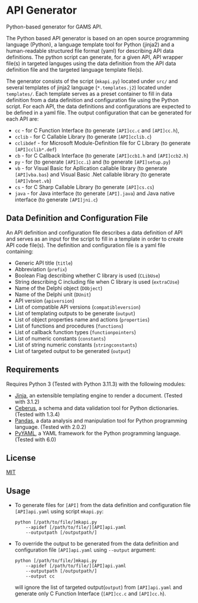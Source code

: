 # API Generator

Python-based generator for GAMS API.

The Python based API generator is based on an open source programming language (Python), a language template tool for Python (jinja2) and a human-readable structured file format (yaml) for describing API data definitions. The python script can generate, for a given API, API wrapper file(s) in targeted languges using the data definition from the API data definition file and the targeted language template file(s).

The generator consists of the script (`mkapi.py`) located under `src/` and several templates of jinja2 language (`*.templates.j2`) located under `templates/`. Each template serves as a preset container to fill in data definition from a data definition and configuration file using the Python script. For each API, the data definitions and configurations are expected to be defined in a yaml file. The output configuration that can be generated for each API are:
  - `cc` - for C Function Interface (to generate `[API]cc.c` and `[API]cc.h`),
  - `cclib` - for C Callable Library (to generate `[API]cclib.c`)
  - `cclibdef` - for Microsoft Module-Definition file for C Library (to generate `[API]cclib*.def`)
  - `cb` - for C Callback Interface (to generate `[API]ccb1.h` and `[API]ccb2.h`)
  - `py` - for (to generate `[API]cc.i`) and (to generate `[API]setup.py`)
  - `vb` - for Visual Basic for Apllication callable library (to generate `[API]vba.bas`) and Visual Basic .Net callable library (to generate `[API]vbnet.vb`)
  - `cs` - for C Sharp Callable Library (to generate `[API]cs.cs`)
  - `java` - for Java interface (to generate `[API].java`) and Java native interface (to generate `[API]jni.c`)

## Data Definition and Configuration File

An API definition and configuration file describes a data definition of API and serves as an input for the script to fill in a template in order to create API code file(s). The definition and configuration file is a yaml file containing: 

- Generic API title (`title`)
- Abbreviation (`prefix`)
- Boolean Flag describing whether C library is used (`CLibUse`)
- String describing C including file when C library is used (`extraCUse`)
- Name of the Delphi object (`DObject`)
- Name of the Delphi unit (`DUnit`)
- API version (`apiversion`)
- List of compatible API versions (`compatibleversion`)
- List of templating outputs to be generate (`output`)
- List of object properties name and actions (`properties`)
- List of functions and procedures (`functions`)
- List of callback function types (`functionpointers`)
- List of numeric constants (`constants`)
- List of string numeric constants (`stringconstants`)
- List of targeted output to be generated (`output`)

## Requirements

Requires Python 3 (Tested with Python 3.11.3) with the following modules:
- [Jinja](https://jinja.palletsprojects.com/), an extensible templating engine to render a document. (Tested with 3.1.2) 
- [Ceberus](https://python-cerberus.org/), a schema and data validation tool for Python dictionaries. (Tested with 1.3.4)
- [Pandas](https://pandas.pydata.org/), a data analysis and manipulation tool for Python programming language. (Tested with 2.0.2)
- [PyYAML](https://pyyaml.org/), a YAML framework for the Python programming language. (Tested with 6.0)

## License

[MIT](https://choosealicense.com/licenses/mit/)

## Usage

- To generate files for `[API]` from the data definition and configuration file `[API]api.yaml` using script `mkapi.py`:
  ```
  python [/path/to/file/]mkapi.py
      --apidef [/path/to/file/][API]api.yaml
      --outputpath [/outputpath/]
  ```
  
- To override the output to be generated from the data definition and configuration file `[API]api.yaml` using `--output` argument:
  ```
  python [/path/to/file/]mkapi.py
      --apidef [/path/to/file/][API]api.yaml
      --outputpath [/outputpath/] 
      --output cc
  ```
  will ignore the list of targeted output(`output`) from `[API]api.yaml` and generate only C Function Interface (`[API]cc.c` and `[API]cc.h`).
